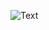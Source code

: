 ![Text](https://media.discordapp.net/attachments/659521093509578774/1109377683063832627/image.png?width=1440&height=432)
